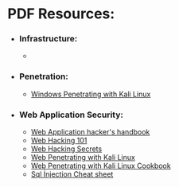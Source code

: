 # PDF Resources:



* ### Infrastructure:
  *
* ### Penetration:
  * [Windows Penetrating with Kali Linux]()
* ### Web Application Security:
  * [Web Application hacker's handbook](Depo/kaynaklar/english/web/Web%20Application%20Hacker's%20handbook%20PDF.pdf)
  * [Web Hacking 101](/Depo/kaynaklar/english/web/Web%20Hacking%20101.pdf)
  * [Web Hacking Secrets](/Depo/kaynaklar/english/web/Web%20Hacking%20Secrets.pdf)
  * [Web Penetrating with Kali Linux](/Depo/kaynaklar/english/web/Web%20Penetarating%20with%20Kali%20Linux.pdf)
  * [Web Penetrating with Kali Linux Cookbook](/Depo/kaynaklar/english/web/Web%20Penetrating%20with%20Kali%20Linux%20Cookbook.pdf)
  * [Sql İnjection Cheat sheet](/Depo/kaynaklar/english/web/sql-injection-cheat-sheet.pdf)
